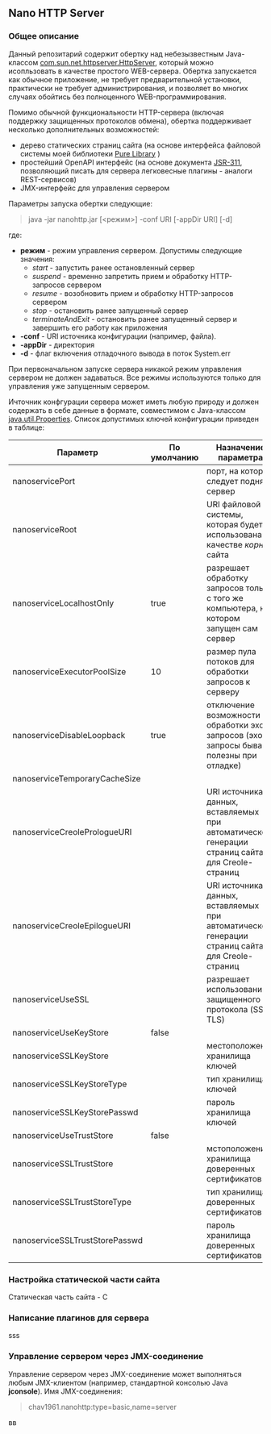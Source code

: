 ## Nano HTTP Server

### Общее описание

Данный репозитарий содержит обертку над небезызвестным Java-классом [com.sun.net.httpserver.HttpServer](https://docs.oracle.com/javase/8/docs/jre/api/net/httpserver/spec/com/sun/net/httpserver/HttpServer.html), который можно исопльзовать в качестве простого WEB-сервера. Обертка запускается как обычное приложение, не требует предварительной установки, практически не требует администрирования, и позволяет во многих случаях обойтись без полноценного WEB-программирования. 

Помимо обычной функциональности HTTP-сервера (включая поддержку защищенных протоколов обмена), обертка поддерживает несколько дополнительных возможностей:

- дерево статических страниц сайта (на основе интерфейса файловой системы моей библиотеки [Pure Library](https://github.com/chav1961/purelib) )
- простейший OpenAPI интерфейс (на основе документа [JSR-311](https://jcp.org/en/jsr/detail?id=311), позволяющий писать для сервера легковесные плагины - аналоги REST-сервисов)
- JMX-интерфейс для управления сервером

Параметры запуска обертки следующие:

> java -jar nanohttp.jar [<режим>] -conf URI \[-appDir URI] \[-d]

где:
- **режим** - режим управления сервером. Допустимы следующие значения:
    - *start* - запустить ранее остановленный сервер
    - *suspend* - временно запретить прием и обработку HTTP-запросов сервером
    - *resume* - возобновить прием и обработку HTTP-запросов сервером
    -	*stop* - остановить ранее запущенный сервер
    -	*terminateAndExit* - остановить ранее запущенный сервер и завершить его работу как приложения
- **-conf** - URI источника конфигурации (например, файла).
- **-appDir** - директория
- **-d** - флаг включения отладочного вывода в поток System.err

При первоначальном запуске сервера никакой режим управления сервером не должен задаваться. Все режимы используются только для управления уже запущенным сервером.

Ичточник конфгурации сервера может иметь любую природу и должен содержать в себе данные в формате, совместимом с Java-классом [java.util.Properties](https://en.wikipedia.org/wiki/.properties). Список допустимых
ключей конфигурации приведен в таблице:

| Параметр | По умолчанию | Назначение параметра |
|------|-------|-------|
|nanoservicePort | | порт, на котором следует поднять сервер |
|nanoserviceRoot | | URI файловой системы, которая будет использована в качестве *корня* сайта |
|nanoserviceLocalhostOnly | true | разрешает обработку запросов только с того же компьютера, на котором запущен сам сервер |
|nanoserviceExecutorPoolSize | 10 | размер пула потоков для обработки запросов к серверу |
|nanoserviceDisableLoopback | true | отключение возможности обработки эхо-запросов (эхо-запросы бывают полезны при отладке) |
|nanoserviceTemporaryCacheSize | | |
|nanoserviceCreolePrologueURI | | URI источника данных, вставляемых при автоматической генерации страниц сайта для Creole-страниц |
|nanoserviceCreoleEpilogueURI | | URI источника данных, вставляемых при автоматической генерации страниц сайта для Creole-страниц |
|nanoserviceUseSSL |  | разрешает использование защищенного протокола (SSL, TLS) |
|nanoserviceUseKeyStore | false | |
|nanoserviceSSLKeyStore | | местоположения хранилища ключей |
|nanoserviceSSLKeyStoreType | | тип хранилища ключей |
|nanoserviceSSLKeyStorePasswd | | пароль хранилища ключей |
|nanoserviceUseTrustStore | false | |
|nanoserviceSSLTrustStore | | мстоположение хранилища доверенных сертификатов |
|nanoserviceSSLTrustStoreType | | тип хранилища доверенных сертификатов |
|nanoserviceSSLTrustStorePasswd | | пароль хранилища доверенных сертификатов |

### Настройка статической части сайта

Статическая часть сайта - С

### Написание плагинов для сервера

sss

### Управление сервером через JMX-соединение

Управление сервером через JMX-соединение может выполняться любым JMX-клиентом (например, стандартной консолью Java **jconsole**). Имя JMX-соединения:

> chav1961.nanohttp:type=basic,name=server

вв



